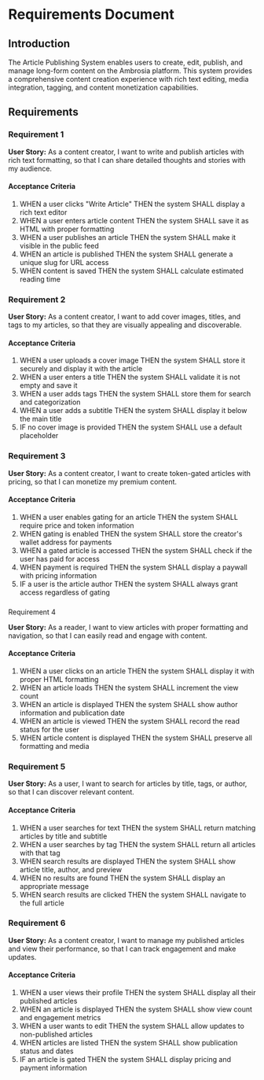 # Requirements Document

## Introduction

The Article Publishing System enables users to create, edit, publish, and manage long-form content on the Ambrosia platform. This system provides a comprehensive content creation experience with rich text editing, media integration, tagging, and content monetization capabilities.

## Requirements

### Requirement 1

**User Story:** As a content creator, I want to write and publish articles with rich text formatting, so that I can share detailed thoughts and stories with my audience.

#### Acceptance Criteria

1. WHEN a user clicks "Write Article" THEN the system SHALL display a rich text editor
2. WHEN a user enters article content THEN the system SHALL save it as HTML with proper formatting
3. WHEN a user publishes an article THEN the system SHALL make it visible in the public feed
4. WHEN an article is published THEN the system SHALL generate a unique slug for URL access
5. WHEN content is saved THEN the system SHALL calculate estimated reading time

### Requirement 2

**User Story:** As a content creator, I want to add cover images, titles, and tags to my articles, so that they are visually appealing and discoverable.

#### Acceptance Criteria

1. WHEN a user uploads a cover image THEN the system SHALL store it securely and display it with the article
2. WHEN a user enters a title THEN the system SHALL validate it is not empty and save it
3. WHEN a user adds tags THEN the system SHALL store them for search and categorization
4. WHEN a user adds a subtitle THEN the system SHALL display it below the main title
5. IF no cover image is provided THEN the system SHALL use a default placeholder

### Requirement 3

**User Story:** As a content creator, I want to create token-gated articles with pricing, so that I can monetize my premium content.

#### Acceptance Criteria

1. WHEN a user enables gating for an article THEN the system SHALL require price and token information
2. WHEN gating is enabled THEN the system SHALL store the creator's wallet address for payments
3. WHEN a gated article is accessed THEN the system SHALL check if the user has paid for access
4. WHEN payment is required THEN the system SHALL display a paywall with pricing information
5. IF a user is the article author THEN the system SHALL always grant access regardless of gating
###
 Requirement 4

**User Story:** As a reader, I want to view articles with proper formatting and navigation, so that I can easily read and engage with content.

#### Acceptance Criteria

1. WHEN a user clicks on an article THEN the system SHALL display it with proper HTML formatting
2. WHEN an article loads THEN the system SHALL increment the view count
3. WHEN an article is displayed THEN the system SHALL show author information and publication date
4. WHEN an article is viewed THEN the system SHALL record the read status for the user
5. WHEN article content is displayed THEN the system SHALL preserve all formatting and media

### Requirement 5

**User Story:** As a user, I want to search for articles by title, tags, or author, so that I can discover relevant content.

#### Acceptance Criteria

1. WHEN a user searches for text THEN the system SHALL return matching articles by title and subtitle
2. WHEN a user searches by tag THEN the system SHALL return all articles with that tag
3. WHEN search results are displayed THEN the system SHALL show article title, author, and preview
4. WHEN no results are found THEN the system SHALL display an appropriate message
5. WHEN search results are clicked THEN the system SHALL navigate to the full article

### Requirement 6

**User Story:** As a content creator, I want to manage my published articles and view their performance, so that I can track engagement and make updates.

#### Acceptance Criteria

1. WHEN a user views their profile THEN the system SHALL display all their published articles
2. WHEN an article is displayed THEN the system SHALL show view count and engagement metrics
3. WHEN a user wants to edit THEN the system SHALL allow updates to non-published articles
4. WHEN articles are listed THEN the system SHALL show publication status and dates
5. IF an article is gated THEN the system SHALL display pricing and payment information